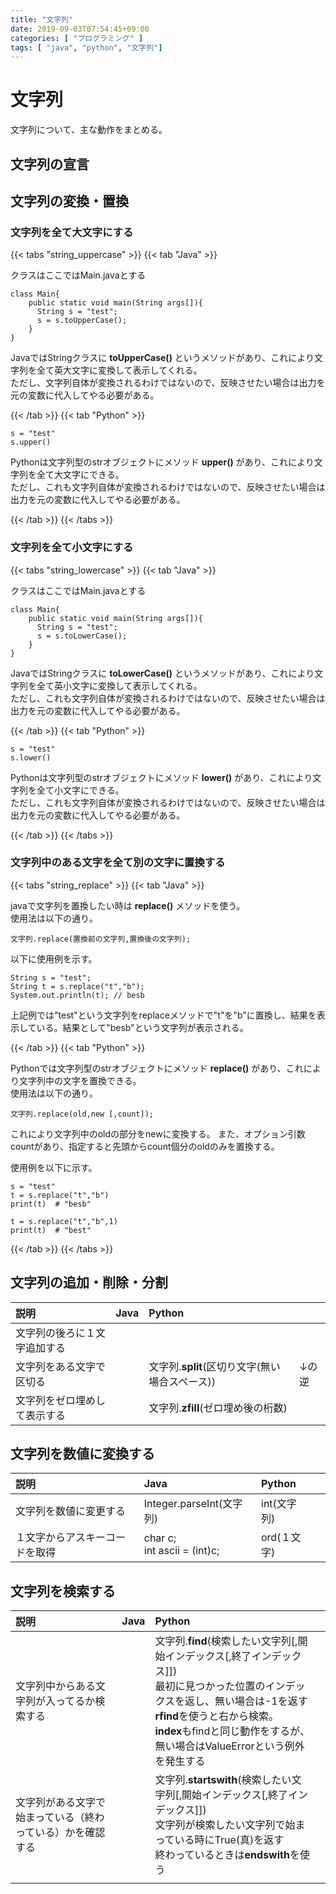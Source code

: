 ```yaml
---
title: "文字列"
date: 2019-09-03T07:54:45+09:00
categories: [ "プログラミング" ]
tags: [ "java", "python", "文字列"]
---
```


# 文字列

文字列について、主な動作をまとめる。

## 文字列の宣言

## 文字列の変換・置換

### 文字列を全て大文字にする

{{< tabs "string_uppercase" >}}
{{< tab "Java" >}}

クラスはここではMain.javaとする

```
class Main{
    public static void main(String args[]){
      String s = "test";
      s = s.toUpperCase();
    }
}
```

JavaではStringクラスに **toUpperCase()** というメソッドがあり、これにより文字列を全て英大文字に変換して表示してくれる。<br>
ただし、文字列自体が変換されるわけではないので、反映させたい場合は出力を元の変数に代入してやる必要がある。

{{< /tab >}}
{{< tab "Python" >}}

```
s = "test"
s.upper()
```

Pythonは文字列型のstrオブジェクトにメソッド **upper()** があり、これにより文字列を全て大文字にできる。<br>
ただし、これも文字列自体が変換されるわけではないので、反映させたい場合は出力を元の変数に代入してやる必要がある。


{{< /tab >}}
{{< /tabs >}}

### 文字列を全て小文字にする

{{< tabs "string_lowercase" >}}
{{< tab "Java" >}}

クラスはここではMain.javaとする

```
class Main{
    public static void main(String args[]){
      String s = "test";
      s = s.toLowerCase();
    }
}
```

JavaではStringクラスに **toLowerCase()** というメソッドがあり、これにより文字列を全て英小文字に変換して表示してくれる。<br>
ただし、これも文字列自体が変換されるわけではないので、反映させたい場合は出力を元の変数に代入してやる必要がある。

{{< /tab >}}
{{< tab "Python" >}}

```
s = "test"
s.lower()
```

Pythonは文字列型のstrオブジェクトにメソッド **lower()** があり、これにより文字列を全て小文字にできる。<br>
ただし、これも文字列自体が変換されるわけではないので、反映させたい場合は出力を元の変数に代入してやる必要がある。


{{< /tab >}}
{{< /tabs >}}


### 文字列中のある文字を全て別の文字に置換する

{{< tabs "string_replace" >}}
{{< tab "Java" >}}

javaで文字列を置換したい時は **replace()** メソッドを使う。<br>
使用法は以下の通り。

```
文字列.replace(置換前の文字列,置換後の文字列);
```

以下に使用例を示す。

```
String s = "test";
String t = s.replace("t","b");
System.out.println(t); // besb
```

上記例では"test"という文字列をreplaceメソッドで"t"を"b"に置換し、結果を表示している。結果として"besb"という文字列が表示される。

{{< /tab >}}
{{< tab "Python" >}}

Pythonでは文字列型のstrオブジェクトにメソッド **replace()** があり、これにより文字列中の文字を置換できる。<br>
使用法は以下の通り。

```
文字列.replace(old,new [,count]);
```

これにより文字列中のoldの部分をnewに変換する。
また、オプション引数countがあり、指定すると先頭からcount個分のoldのみを置換する。

使用例を以下に示す。

```
s = "test"
t = s.replace("t","b")
print(t)  # "besb"

t = s.replace("t","b",1)
print(t)  # "best"
```

{{< /tab >}}
{{< /tabs >}}

## 文字列の追加・削除・分割

|説明|Java|Python||
|:---|:---|:---|:---|
|文字列の後ろに１文字追加する||||
|文字列をある文字で区切る||文字列.**split**(区切り文字(無い場合スペース))|↓の逆|
|文字列をゼロ埋めして表示する||文字列.**zfill**(ゼロ埋め後の桁数)||


## 文字列を数値に変換する

|説明|Java|Python||
|:---|:---|:---|:---|
|文字列を数値に変更する|Integer.parseInt(文字列)|int(文字列)||
|１文字からアスキーコードを取得|char c;<br>int ascii = (int)c; |ord(１文字)||

## 文字列を検索する

|説明|Java|Python||
|:---|:---|:---|:---|
|文字列中からある文字列が入ってるか検索する||文字列.**find**(検索したい文字列[,開始インデックス[,終了インデックス]])<br>最初に見つかった位置のインデックスを返し、無い場合は-1を返す<br>**rfind**を使うと右から検索。<br>**index**もfindと同じ動作をするが、無い場合はValueErrorという例外を発生する||
|文字列がある文字で始まっている（終わっている）かを確認する||文字列.**startswith**(検索したい文字列[,開始インデックス[,終了インデックス]])<br>文字列が検索したい文字列で始まっている時にTrue(真)を返す<br>終わっているときは**endswith**を使う||
|||||
